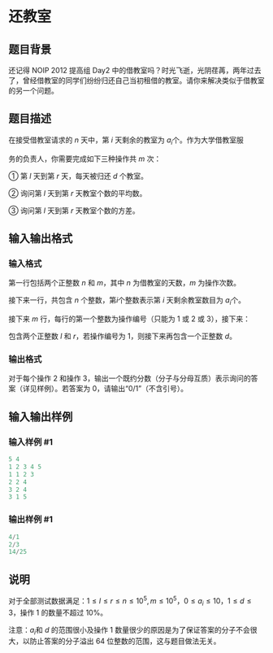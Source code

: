 # 还教室

## 题目背景

还记得 NOIP 2012 提高组 Day2 中的借教室吗？时光飞逝，光阴荏苒，两年过去了，曾经借教室的同学们纷纷归还自己当初租借的教室。请你来解决类似于借教室的另一个问题。

## 题目描述

在接受借教室请求的 $n$ 天中，第 $i$ 天剩余的教室为 $a_i$个。作为大学借教室服

务的负责人，你需要完成如下三种操作共 $m$ 次：

① 第 $l$ 天到第 $r$ 天，每天被归还 $d$ 个教室。

② 询问第 $l$ 天到第 $r$ 天教室个数的平均数。

③ 询问第 $l$ 天到第 $r$ 天教室个数的方差。

## 输入输出格式

### 输入格式

第一行包括两个正整数 $n$ 和 $m$，其中 $n$ 为借教室的天数，$m$ 为操作次数。

接下来一行，共包含 $n$ 个整数，第$i$个整数表示第 $i$ 天剩余教室数目为 $a_i$个。

接下来 $m$ 行，每行的第一个整数为操作编号（只能为 $1$ 或 $2$ 或 $3$），接下来：

包含两个正整数 $l$ 和 $r$，若操作编号为 $1$，则接下来再包含一个正整数 $d$。

### 输出格式

对于每个操作 2 和操作 3，输出一个既约分数（分子与分母互质）表示询问的答案（详见样例）。若答案为 0，请输出“0/1”（不含引号）。

## 输入输出样例

### 输入样例 #1

```cpp
5 4
1 2 3 4 5
1 1 2 3
2 2 4
3 2 4
3 1 5
```


### 输出样例 #1

```cpp
4/1
2/3
14/25
```


## 说明

对于全部测试数据满足：$1 \leq l \leq r \leq n \leq 10^5, m\leq 10^5$，$0 \leq a_i \leq 10$，$1 \leq d \leq 3$，操作 $1$ 的数量不超过 $10\%$。

注意：$a_i$和 $d$ 的范围很小及操作 $1$ 数量很少的原因是为了保证答案的分子不会很大，以防止答案的分子溢出 $64$ 位整数的范围，这与题目做法无关。

